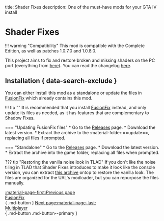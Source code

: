 title: Shader Fixes
description: One of the must-have mods for your GTA IV install

# Shader Fixes
!!! warning "Compatibility" 
    This mod is compatible with the Complete Edition, as well as patches 1.0.7.0 and 1.0.8.0.

This project aims to fix and restore broken and missing shaders on the PC port (everything from [here](https://libertycity-ru.translate.goog/gta-4/articles/4346-gta-iv-complete-edition-xbox-protiv-pc.html?_x_tr_sl=ru&_x_tr_tl=en&_x_tr_hl=pt-BR)). You can read the changelog [here](https://github.com/Parallellines0451/GTAIV.ShaderFixesCollection/blob/main/README.md#feature-list).

## Installation { data-search-exclude }
You can either install this mod as a standalone or update the files in [FusionFix](fusionfix.md) which already contains this mod.

!!! tip ""
    It is recommended that you install [FusionFix](fusionfix.md) instead, and only update its files as needed, as it has features that are complementary to Shadow Fixes.

=== "Updating FusionFix files"
    * Go to the [Releases](https://github.com/Parallellines0451/GTAIV.ShaderFixesCollection/releases) page.
    * Download the latest version.
    * Extract the archive to the :material-folder:==update==, replacing all files if prompted.

=== "Standalone"
    * Go to the [Releases](https://github.com/Parallellines0451/GTAIV.ShaderFixesCollection/releases) page.
    * Download the latest version.
    * Extract the archive into the game folder, replacing all files when prompted.

??? tip "Restoring the vanilla noise look in TLAD"
    If you don't like the noise tiling in TLAD that Shader Fixes introduces to make it look like the console version, you can extract [this archive](https://drive.google.com/file/d/1zxCWhWQ4qP4rJvUablTGjfqpFUp3UOS3/view?usp=sharing) ontop to restore the vanilla look. The files are organized for the UAL's modloader, but you can repurpose the files manually.

[:material-page-first:Previous page <br>FusionFix</br>](fusionfix.md){ .md-button } [Next page:material-page-last: <br>Multiplayer</br>](../multiplayer.md){ .md-button .md-button--primary }